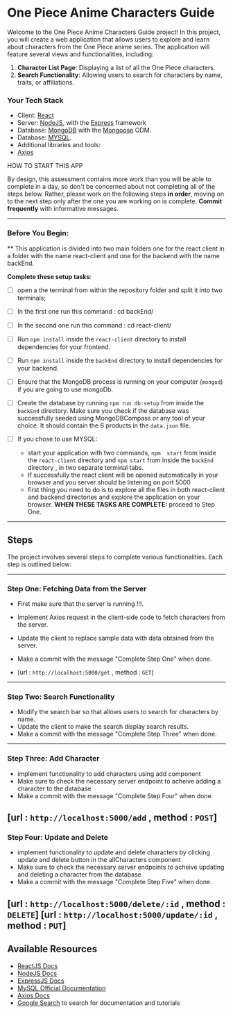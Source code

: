 # One Piece Anime Characters Guide

Welcome to the One Piece Anime Characters Guide project! In this project, you will create a web application that allows users to explore and learn about characters from the One Piece anime series. The application will feature several views and functionalities, including:

1. **Character List Page**: Displaying a list of all the One Piece characters.
3. **Search Functionality**: Allowing users to search for characters by name, traits, or affiliations.

### Your Tech Stack
- Client: [React](https://facebook.github.io/react)
- Server: [NodeJS](https://nodejs.org), with the [Express](https://express.js.com) framework
- Database: [MongoDB](https://mongodb.com) with the [Mongoose](https://mongoosejs.com) ODM.
- Database: [MYSQL](https://www.mysql.com/).
- Additional libraries and tools:
- [Axios](https://github.com/axios/axios)

HOW TO START THIS APP

By design, this assessment contains more work than you will be able to complete in a day, so don't be concerned about not completing all of the steps below. Rather, please work on the following steps **in order**, moving on to the next step only after the one you are working on is complete. **Commit frequently** with informative messages.

---
### Before You Begin:

** This application is divided into two main folders one for the react client in a folder with the name react-client and one for the backend with the name backEnd.

**Complete these setup tasks**:
- [ ] open a the terminal from within the repository folder and split it into two terminals;
- [ ] In the first one run this command : cd backEnd/
- [ ] In the second one run this command : cd react-client/

- [ ] Run `npm install` inside the `react-client` directory to install dependencies for your frontend.
- [ ] Run `npm install` inside the `backEnd` directory to install dependencies for your backend.
- [ ] Ensure that the MongoDB process is running on your computer (`mongod`) if you are going to use mongoDb.
- [ ] Create the database by running `npm run db:setup` from inside the `backEnd` directory. Make sure you check if the database was successfully seeded using MongoDBCompass or any tool of your choice. It should contain the 6 products in the `data.json` file.
- [ ] If you chose to use MYSQL:
  - start your application with two commands, `npm  start` from inside the `react-client` directory and `npm start` from inside the `backEnd` directory , in two separate terminal tabs.
  - If successfully the react client will be opened automatically in your browser and you server should be listening on port 5000
  - first thing you need to do is to explore all the files in both react-client and backend directories and explore the application on your browser.
**WHEN THESE TASKS ARE COMPLETE:** proceed to Step One.

---
## Steps

The project involves several steps to complete various functionalities. Each step is outlined below:

---

### Step One: Fetching Data from the Server

- First make sure that the server is running !!!.
- Implement Axios request in the client-side code to fetch characters from the server.
- Update the client to replace sample data with data obtained from the server.
- Make a commit with the message "Complete Step One" when done.

- [url : `http://localhost:5000/get`  , method : `GET`]
---

### Step Two: Search Functionality

- Modify the search bar so that allows users to search for characters by name.
- Update the client to make the search display search results.
- Make a commit with the message "Complete Step Three" when done.



---

### Step Three: Add Character

- implement functionality to add characters using add component
- Make sure to check the necessary server endpoint to acheive adding a character to the database
- Make a commit with the message "Complete Step Four" when done.

[url : `http://localhost:5000/add`  , method : `POST`]
---


### Step Four: Update and Delete

- implement functionality to update and delete characters by clicking update and delete button in the allCharacters component
- Make sure to check the necessary server endpoints to acheive updating and deleting a character from the database
- Make a commit with the message "Complete Step Five" when done.

[url : `http://localhost:5000/delete/:id`  , method : `DELETE`]
[url : `http://localhost:5000/update/:id`  , method : `PUT`]
--


## Available Resources

- [ReactJS Docs](https://facebook.github.io/react/)
- [NodeJS Docs](https://nodejs.org/)
- [ExpressJS Docs](https://expressjs.com/)
- [MySQL Official Documentation](https://dev.mysql.com/doc/)
- [Axios Docs](https://github.com/axios/axios)
- [Google Search](https://google.com) to search for documentation and tutorials
